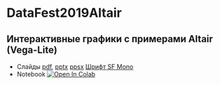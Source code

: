 # DataFest2019Altair
## Интерактивные графики с примерами Altair (Vega-Lite)

* Слайды [pdf](DataFest_2019_Altair_v2.pdf), [pptx](DataFest_2019_Altair_v2.pptx) [ppsx](DataFest_2019_Altair_v3.ppsx) [Шрифт SF Mono](https://github.com/ZulwiyozaPutra/SF-Mono-Font)
* Notebook [![Open In Colab](https://colab.research.google.com/assets/colab-badge.svg)](https://colab.research.google.com/github/iliatimofeev/DataFest2019Altair/blob/master/charts.ipynb)
